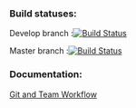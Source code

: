 
### Build statuses:

Develop branch :[![Build Status](https://travis-ci.org/devcomanda/easymeetup.svg?branch=develop)](https://travis-ci.org/devcomanda/easymeetup)

Master branch :[![Build Status](https://travis-ci.org/devcomanda/easymeetup.svg?branch=master)](https://travis-ci.org/devcomanda/easymeetup)

### Documentation:

[Git and Team Workflow](/docs/git.md)
